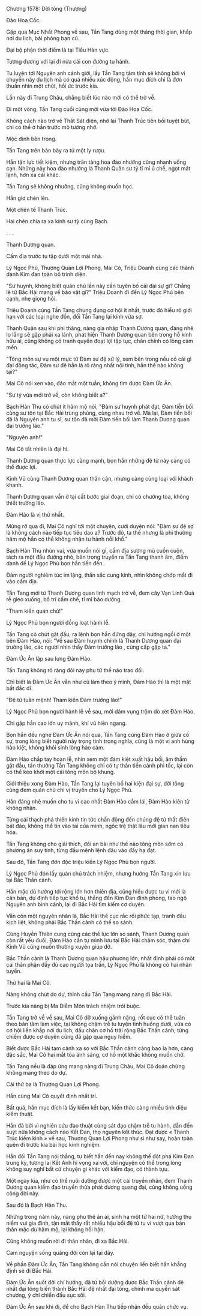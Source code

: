 




Chương 1578: Dời tông (Thượng)


Đào Hoa Cốc.

Gặp qua Mục Nhất Phong về sau, Tần Tang dùng một tháng thời gian, khắp nơi du lịch, bái phỏng bạn cũ.

Đại bộ phận thời điểm là tại Tiểu Hàn vực.

Tương đương với lại đi nửa cái con đường tu hành.

Tu luyện tới Nguyên anh cảnh giới, lấy Tần Tang tâm tính sẽ không bởi vì chuyến này du lịch mà có quá nhiều xúc động, hắn mục đích chỉ là đơn thuần nhìn một chút, hồi ức trước kia.

Lần này đi Trung Châu, chẳng biết lúc nào mới có thể trở về.

Đi một vòng, Tần Tang cuối cùng mới vừa tới Đào Hoa Cốc.

Không cách nào trở về Thất Sát điện, nhớ lại Thanh Trúc tiền bối tuyệt bút, chỉ có thể ở hắn trước mộ tưởng nhớ.

Mộc đình bên trong.

Tần Tang trên bàn bày ra tứ một ly rượu.

Hắn tận lực tiết kiệm, nhưng trân tàng hoa đào nhưỡng cũng nhanh uống cạn. Những này hoa đào nhưỡng là Thanh Quân sư tỷ tỉ mỉ ủ chế, ngọt mát lạnh, hơn xa cái khác.

Tần Tang sẽ không nhưỡng, cũng không muốn học.

Hắn giơ chén lên.

Một chén tế Thanh Trúc.

Hai chén chia ra xa kính sư tỷ cùng Bạch.

. . .

Thanh Dương quan.

Cấm địa trước tụ tập dưới một mái nhà.

Lý Ngọc Phủ, Thượng Quan Lợi Phong, Mai Cô, Triệu Doanh cùng các thành danh Kim đan toàn bộ trình diện.

"Sư huynh, không biết quán chủ lần này cần tuyên bố cái đại sự gì? Chẳng lẽ từ Bắc Hải mang về bảo vật gì?" Triệu Doanh đi đến Lý Ngọc Phủ bên cạnh, nhẹ giọng hỏi.

Triệu Doanh cùng Tần Tang chung đụng cơ hội ít nhất, trước đó hiểu rõ giới hạn với các loại nghe đồn, đối Tần Tang lại kính vừa sợ.

Thanh Quân sau khi phi thăng, nàng gia nhập Thanh Dương quan, đáng nhẽ lo lắng sẽ gặp phải xa lánh, phát hiện Thanh Dương quan bên trong hỗ kính hữu ái, cũng không có tranh quyền đoạt lợi tập tục, chân chính có lòng cảm mến.

"Tông môn sự vụ một mực từ Đàm sư đệ xử lý, xem bên trong nếu có cái gì đại động tác, Đàm sư đệ hẳn là rõ ràng nhất nội tình, hắn thế nào không tại?"

Mai Cô nói xen vào, đảo mắt một tuần, không tìm được Đàm Ức Ân.

"Sư tỷ vừa mới trở về, còn không biết a?"

Bạch Hàn Thu có chút ít hâm mộ nói, "Đàm sư huynh phát đạt, Đàm tiền bối cùng sư tôn tại Bắc Hải trùng phùng, cùng nhau trở về. Mà lại, Đàm tiền bối đã là Nguyên anh tu sĩ, sư tôn đã mời Đàm tiền bối làm Thanh Dương quan đại trưởng lão."

"Nguyên anh!"

Mai Cô tất nhiên là đại hỉ.

Thanh Dương quan thực lực càng mạnh, bọn hắn những đệ tử này càng có thể được lợi.

Kinh Vũ cùng Thanh Dương quan thân cận, nhưng càng cùng loại với khách khanh.

Thanh Dương quan vẫn ở tại cất bước giai đoạn, chỉ có chưởng tòa, không thiết trưởng lão.

Đàm Hào là vị thứ nhất.

Mừng rỡ qua đi, Mai Cô nghĩ tới một chuyện, cười duyên nói: "Đàm sư đệ sợ là không cách nào tiếp tục tiêu dao a? Trước đó, ta thế nhưng là phi thường hâm mộ hắn có thể không nhận tu hành nỗi khổ."

Bạch Hàn Thu nhún vai, vừa muốn nói gì, cấm địa sương mù cuồn cuộn, tách ra một đầu đường nhỏ, bên trong truyền ra Tần Tang thanh âm, điểm danh để Lý Ngọc Phủ bọn hắn tiến đến.

Đám người nghiêm túc im lặng, thần sắc cung kính, nhìn không chớp mắt đi vào cấm địa.

Tần Tang mới từ Thanh Dương quan linh mạch trở về, đem cây Vạn Linh Quả rễ gieo xuống, bố trí cấm chế, tỉ mỉ bảo dưỡng.

"Tham kiến quán chủ!"

Lý Ngọc Phủ bọn người đồng loạt hành lễ.

Tần Tang có chút gật đầu, ra lệnh bọn hắn đứng dậy, chỉ hướng ngồi ở một bên Đàm Hào, nói: "Về sau Đàm huynh chính là Thanh Dương quan đại trưởng lão, các ngươi nhìn thấy Đàm trưởng lão , cùng cấp gặp ta."

Đàm Ức Ân lập sau lưng Đàm Hào.

Tần Tang không rõ ràng đôi này phụ tử thế nào trao đổi.

Chỉ biết là Đàm Ức Ân vẫn như cũ làm theo ý mình, Đàm Hào thì là một mặt bất đắc dĩ.

"Đệ tử tuân mệnh! Tham kiến Đàm trưởng lão!"

Lý Ngọc Phủ bọn người hành lễ về sau, mới dám vụng trộm dò xét Đàm Hào.

Chỉ gặp hắn cao lớn uy mãnh, khí vũ hiên ngang.

Bọn hắn đều nghe Đàm Ức Ân nói qua, Tần Tang cùng Đàm Hào ở giữa cố sự, trong lòng biết người này trọng tình trọng nghĩa, cũng là một vị anh hùng hào kiệt, không khỏi sinh lòng hảo cảm.

Đàm Hào chắp tay hoàn lễ, nhìn xem một đám kiệt xuất hậu bối, âm thầm gật đầu, tán thưởng Tần Tang không chỉ có tự thân tiến cảnh phi tốc, lại còn có thể kéo khởi một cái tông môn bộ khung.

Giới thiệu xong Đàm Hào, Tần Tang lại tuyên bố hai kiện đại sự, dời tông cùng đem quán chủ chi vị truyền cho Lý Ngọc Phủ.

Hắn đáng nhẽ muốn cho tu vi cao nhất Đàm Hào cầm lái, Đàm Hào kiên từ không nhận.

Từng cái thạch phá thiên kinh tin tức chấn động đến chúng đệ tử thất điên bát đảo, không thể tin vào tai của mình, ngốc trệ thật lâu mới gian nan tiêu hóa.

Tần Tang không cho giải thích, đối an bài như thế nào tông môn sớm có phương án suy tính, từng đầu mệnh lệnh đâu vào đấy hạ đạt.

Sau đó, Tần Tang đơn độc triệu kiến Lý Ngọc Phủ bọn người.

Lý Ngọc Phủ đón lấy quán chủ trách nhiệm, nhưng hướng Tần Tang xin lưu tại Bắc Thần cảnh.

Hắn mặc dù hướng tới rộng lớn hơn thiên địa, cũng hiểu được tu vi mới là căn bản, dự định tiếp tục khổ tu, thẳng đến Kim Đan đỉnh phong, tao ngộ Nguyên anh bình cảnh, lại đi Bắc Hải tìm kiếm cơ duyên.

Vẫn còn một nguyên nhân là, Bắc Hải thế cục rắc rối phức tạp, tranh đấu kịch liệt, không phải Bắc Thần cảnh có thể so sánh.

Cùng Huyền Thiên cung cùng các thế lực lớn so sánh, Thanh Dương quan còn rất yếu đuối, Đàm Hào cần tự mình lưu tại Bắc Hải chăm sóc, thậm chí Kinh Vũ cũng muốn thường xuyên giúp đỡ.

Bắc Thần cảnh là Thanh Dương quan hậu phương lớn, nhất định phải có một cái thân phận đầy đủ cao người tọa trấn, Lý Ngọc Phủ là không có hai nhân tuyển.

Thứ hai là Mai Cô.

Nàng không chút do dự, thỉnh cầu Tần Tang mang nàng đi Bắc Hải.

Trước kia nàng bị Ma Diễm Môn trách nhiệm trói buộc.

Tần Tang trở về về sau, Mai Cô dỡ xuống gánh nặng, rốt cục có thể tuân theo bản tâm làm việc, tại không chậm trễ tu luyện tình huống dưới, vừa có cơ hội liền khắp nơi du lịch, dấu chân cơ hồ trải rộng Bắc Thần cảnh, từng chiếm được cơ duyên cũng đã gặp qua nguy hiểm.

Biết được Bắc Hải tam cảnh xa so với Bắc Thần cảnh càng bao la hơn, càng đặc sắc, Mai Cô hai mắt tỏa ánh sáng, cơ hồ một khắc không muốn chờ.

Tần Tang nếu là đáp ứng mang nàng đi Trung Châu, Mai Cô đoán chừng không mang theo do dự.

Cái thứ ba là Thượng Quan Lợi Phong.

Hắn cùng Mai Cô quyết định nhất trí.

Bất quá, hắn mục đích là lấy kiếm kết bạn, kiến thức càng nhiều tinh diệu kiếm thuật.

Hắn đã bởi vì nghiên cứu đao thuật cùng sát đạo chậm trễ tu hành, dẫn đến suýt nữa không cách nào Kết Đan, thọ nguyên kết thúc. Đạt được « Thanh Trúc kiếm kinh » về sau, Thượng Quan Lợi Phong như si như say, hoàn toàn quên đi trước kia bài học kinh nghiệm.

Hắn đối Tần Tang nói thẳng, tự biết hắn đến nay không thể đột phá Kim Đan trung kỳ, tương lai Kết Anh hi vọng xa vời, chỉ nguyện có thể trong lòng không suy nghĩ bất cứ chuyện gì khác với kiếm đạo, có thành tựu.

Một ngày kia, như có thể nuôi dưỡng được một cái truyền nhân, đem Thanh Dương quan kiếm đạo truyền thừa phát dương quang đại, cũng không uổng công đời này.

Sau đó là Bạch Hàn Thu.

Những trong năm này, nàng phu thê ân ái, sinh hạ một tử hai nữ, hưởng thụ niềm vui gia đình, tận mắt thấy rất nhiều hậu bối đệ tử tu vi vượt qua bản thân mặc dù hâm mộ, lại không hối hận.

Cũng không muốn rời đi thân nhân, đi xa Bắc Hải.

Cam nguyện sống quãng đời còn lại tại đây.

Về phần Đàm Ức Ân, Tần Tang không cần nói chuyện liền biết hắn khẳng định sẽ đi Bắc Hải.

Đàm Ức Ân suốt đời chí hướng, đã từ bồi dưỡng được Bắc Thần cảnh đệ nhất đại tông biến thành Bắc Hải đệ nhất đại tông, chính ma quyền sát chưởng, ý chí chiến đấu sục sôi.

Đàm Ức Ân sau khi đi, để cho Bạch Hàn Thu tiếp nhận đều quản chức vụ.




